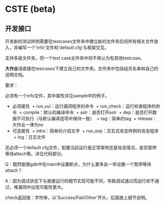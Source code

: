 
# CSTE (beta)

## 开发接口

开发新的测试样例需要在testcases文件夹中建立新的文件夹后将所有相关文件放入，并编写一个'info'文件和'default.cfg'与框架交互。

支持多层文件夹，但一个test case文件夹中将不再认为有其他testcase。

**大作业**请直接在testcases下建立自己的文件夹。文件夹中包括组员名单和自己的说明文档。

要求：

必须有一个info文件，其中属性详见sample中的例子。

+ 必须属性
  + run_vul：运行漏洞程序的命令
  + run_check：运行检查程序的命令
  + compile：默认的编译命令
  + aslr：是否打开aslr
  + dep：是否打开数据不可执行（与默认编译选项中保持一致）
  + tag：简单的tag
  + release：大作业一律为no
+ 可选属性
  + intro：简单的介绍文字
  + run_exp：交互式攻击样例的攻击程序
  + log：日志文件
 
  
还必须一个default.cfg文件，配置当前运行是正常案例还是攻击情况，是否暂停等待attach等。详见代码部分。

Q：既然能够gdb中在main中设置断点，为什么要多此一举设置一个暂停等待attach？

A：因为调试状态下与直接运行的细节实现可能不同，导致调试通过而运行却不通过，堆漏洞中出现可能性更大。

check返回值：字符串，以'Success/Fail/Other'开头，后面接上细节说明。
